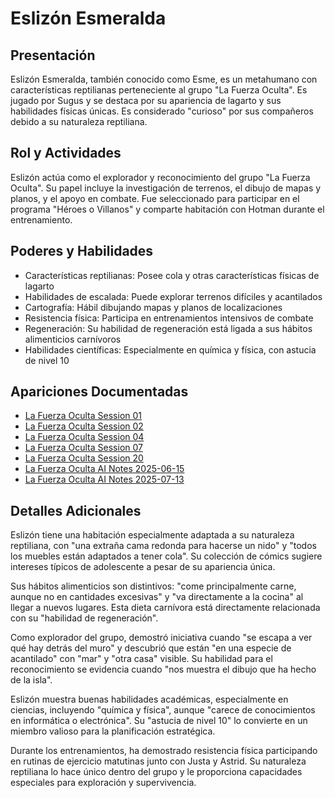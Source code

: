 # Eslizón Esmeralda

## Presentación
Eslizón Esmeralda, también conocido como Esme, es un metahumano con características reptilianas perteneciente al grupo "La Fuerza Oculta". Es jugado por Sugus y se destaca por su apariencia de lagarto y sus habilidades físicas únicas. Es considerado "curioso" por sus compañeros debido a su naturaleza reptiliana.

## Rol y Actividades
Eslizón actúa como el explorador y reconocimiento del grupo "La Fuerza Oculta". Su papel incluye la investigación de terrenos, el dibujo de mapas y planos, y el apoyo en combate. Fue seleccionado para participar en el programa "Héroes o Villanos" y comparte habitación con Hotman durante el entrenamiento.

## Poderes y Habilidades
- Características reptilianas: Posee cola y otras características físicas de lagarto
- Habilidades de escalada: Puede explorar terrenos difíciles y acantilados
- Cartografía: Hábil dibujando mapas y planos de localizaciones
- Resistencia física: Participa en entrenamientos intensivos de combate
- Regeneración: Su habilidad de regeneración está ligada a sus hábitos alimenticios carnívoros
- Habilidades científicas: Especialmente en química y física, con astucia de nivel 10

## Apariciones Documentadas
- [La Fuerza Oculta Session 01](../../campaigns/la-fuerza-oculta/manual-notes/session-01.md)
- [La Fuerza Oculta Session 02](../../campaigns/la-fuerza-oculta/manual-notes/session-02.md)
- [La Fuerza Oculta Session 04](../../campaigns/la-fuerza-oculta/manual-notes/session-04.md)
- [La Fuerza Oculta Session 07](../../campaigns/la-fuerza-oculta/manual-notes/session-07.md)
- [La Fuerza Oculta Session 20](../../campaigns/la-fuerza-oculta/manual-notes/session-20.md)
- [La Fuerza Oculta AI Notes 2025-06-15](../../campaigns/la-fuerza-oculta/ai-notes/2025-06-15-gemini-notes.md)
- [La Fuerza Oculta AI Notes 2025-07-13](../../campaigns/la-fuerza-oculta/ai-notes/2025-07-13-gemini-notes.md)

## Detalles Adicionales
Eslizón tiene una habitación especialmente adaptada a su naturaleza reptiliana, con "una extraña cama redonda para hacerse un nido" y "todos los muebles están adaptados a tener cola". Su colección de cómics sugiere intereses típicos de adolescente a pesar de su apariencia única.

Sus hábitos alimenticios son distintivos: "come principalmente carne, aunque no en cantidades excesivas" y "va directamente a la cocina" al llegar a nuevos lugares. Esta dieta carnívora está directamente relacionada con su "habilidad de regeneración".

Como explorador del grupo, demostró iniciativa cuando "se escapa a ver qué hay detrás del muro" y descubrió que están "en una especie de acantilado" con "mar" y "otra casa" visible. Su habilidad para el reconocimiento se evidencia cuando "nos muestra el dibujo que ha hecho de la isla".

Eslizón muestra buenas habilidades académicas, especialmente en ciencias, incluyendo "química y física", aunque "carece de conocimientos en informática o electrónica". Su "astucia de nivel 10" lo convierte en un miembro valioso para la planificación estratégica.

Durante los entrenamientos, ha demostrado resistencia física participando en rutinas de ejercicio matutinas junto con Justa y Astrid. Su naturaleza reptiliana lo hace único dentro del grupo y le proporciona capacidades especiales para exploración y supervivencia.